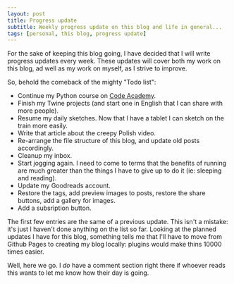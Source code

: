 ```yaml
---
layout: post
title: Progress update
subtitle: Weekly progress update on this blog and life in general...
tags: [personal, this blog, progress update]
---
```


For the sake of keeping this blog going, I have decided that I will write progress updates every week.
These updates will cover both my work on this blog, ad well as my work on myself, as I strive to improve.

So, behold the comeback of the mighty "Todo list":

* Continue my Python course on [Code Academy](https://www.codecademy.com/Melyanna).
* Finish my Twine projects (and start one in English that I can share with more people).
* Resume my daily sketches. Now that I have a tablet I can sketch on the train more easily.
* Write that article about the creepy Polish video.
* Re-arrange the file structure of this blog, and update old posts accordingly.
* Cleanup my inbox.
* Start jogging again. I need to come to terms that the benefits of running are much greater than the things I have to give up to do it (ie: sleeping and reading).
* Update my Goodreads account.
* Restore the tags, add preview images to posts, restore the share buttons, add a gallery for images.
* Add a subsription button.

The first few entries are the same of a previous update. This isn't a mistake: it's just I haven't done anything on the list so far.
Looking at the planned updates I have for this blog, something tells me that I'll have to move from Github Pages to creating my blog locally: plugins would make thins 10000 times easier.

Well, here we go.
I *do* have a comment section right there if whoever reads this wants to let me know how their day is going.